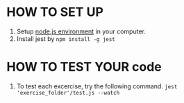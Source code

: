 # HOW TO SET UP
1. Setup [node.js environment](https://nodejs.org/) in your computer.
1. Install jest by `npm install -g jest`

# HOW TO TEST YOUR code
1. To test each excercise, try the following command. `jest 'exercise_folder'/test.js --watch`
